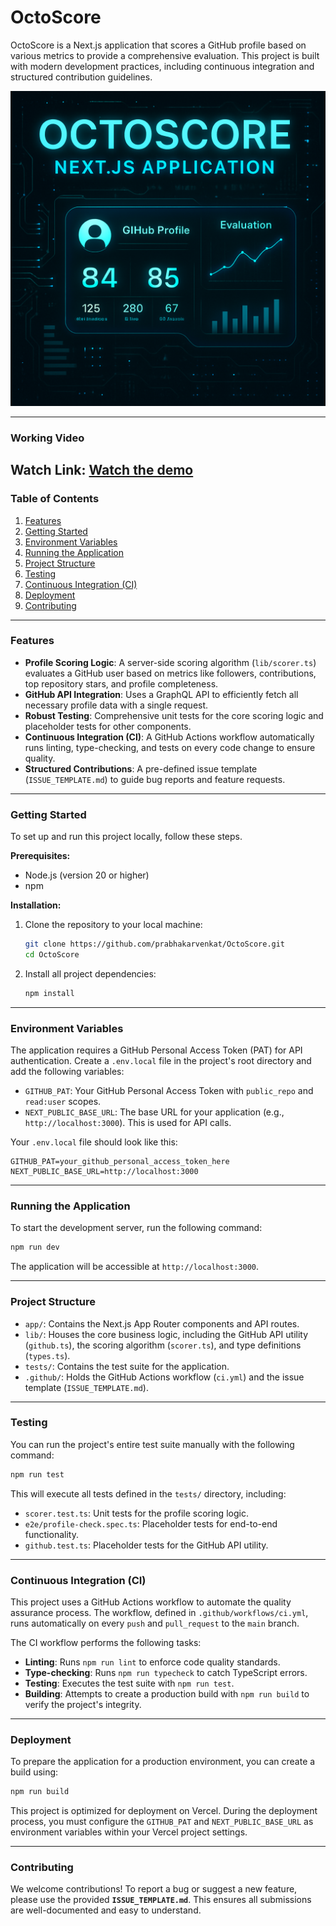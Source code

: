 # OctoScore

OctoScore is a Next.js application that scores a GitHub profile based on various metrics to provide a comprehensive evaluation. This project is built with modern development practices, including continuous integration and structured contribution guidelines.

![Picture](https://github.com/prabhakarvenkat/OctoScore/blob/8a8d3aa900bf6da72652d7468cc53b9a90fbef60/octoscore/thumbnail.png)

-----
### Working Video

Watch Link: [Watch the demo](<https://youtu.be/_Nz4VhuS5NU>)
-----

### Table of Contents

1.  [Features](#features)
2.  [Getting Started](#getting-started)
3.  [Environment Variables](#environment-variables)
4.  [Running the Application](#running-the-application)
5.  [Project Structure](#project-structure)
6.  [Testing](#testing)
7.  [Continuous Integration (CI)](#continuous-integration-ci)
8.  [Deployment](#deployment)
9.  [Contributing](#contributing)

-----

### Features

  - **Profile Scoring Logic**: A server-side scoring algorithm (`lib/scorer.ts`) evaluates a GitHub user based on metrics like followers, contributions, top repository stars, and profile completeness.
  - **GitHub API Integration**: Uses a GraphQL API to efficiently fetch all necessary profile data with a single request.
  - **Robust Testing**: Comprehensive unit tests for the core scoring logic and placeholder tests for other components.
  - **Continuous Integration (CI)**: A GitHub Actions workflow automatically runs linting, type-checking, and tests on every code change to ensure quality.
  - **Structured Contributions**: A pre-defined issue template (`ISSUE_TEMPLATE.md`) to guide bug reports and feature requests.

-----

### Getting Started

To set up and run this project locally, follow these steps.

**Prerequisites:**

  * Node.js (version 20 or higher)
  * npm

**Installation:**

1.  Clone the repository to your local machine:
    ```bash
    git clone https://github.com/prabhakarvenkat/OctoScore.git
    cd OctoScore
    ```
2.  Install all project dependencies:
    ```bash
    npm install
    ```

-----

### Environment Variables

The application requires a GitHub Personal Access Token (PAT) for API authentication. Create a `.env.local` file in the project's root directory and add the following variables:

  - `GITHUB_PAT`: Your GitHub Personal Access Token with `public_repo` and `read:user` scopes.
  - `NEXT_PUBLIC_BASE_URL`: The base URL for your application (e.g., `http://localhost:3000`). This is used for API calls.

Your `.env.local` file should look like this:

```
GITHUB_PAT=your_github_personal_access_token_here
NEXT_PUBLIC_BASE_URL=http://localhost:3000
```

-----

### Running the Application

To start the development server, run the following command:

```bash
npm run dev
```

The application will be accessible at `http://localhost:3000`.

-----

### Project Structure

  - `app/`: Contains the Next.js App Router components and API routes.
  - `lib/`: Houses the core business logic, including the GitHub API utility (`github.ts`), the scoring algorithm (`scorer.ts`), and type definitions (`types.ts`).
  - `tests/`: Contains the test suite for the application.
  - `.github/`: Holds the GitHub Actions workflow (`ci.yml`) and the issue template (`ISSUE_TEMPLATE.md`).

-----

### Testing

You can run the project's entire test suite manually with the following command:

```bash
npm run test
```

This will execute all tests defined in the `tests/` directory, including:

  - `scorer.test.ts`: Unit tests for the profile scoring logic.
  - `e2e/profile-check.spec.ts`: Placeholder tests for end-to-end functionality.
  - `github.test.ts`: Placeholder tests for the GitHub API utility.

-----

### Continuous Integration (CI)

This project uses a GitHub Actions workflow to automate the quality assurance process. The workflow, defined in `.github/workflows/ci.yml`, runs automatically on every `push` and `pull_request` to the `main` branch.

The CI workflow performs the following tasks:

  - **Linting**: Runs `npm run lint` to enforce code quality standards.
  - **Type-checking**: Runs `npm run typecheck` to catch TypeScript errors.
  - **Testing**: Executes the test suite with `npm run test`.
  - **Building**: Attempts to create a production build with `npm run build` to verify the project's integrity.

-----

### Deployment

To prepare the application for a production environment, you can create a build using:

```bash
npm run build
```

This project is optimized for deployment on Vercel. During the deployment process, you must configure the `GITHUB_PAT` and `NEXT_PUBLIC_BASE_URL` as environment variables within your Vercel project settings.

-----

### Contributing

We welcome contributions\! To report a bug or suggest a new feature, please use the provided **`ISSUE_TEMPLATE.md`**. This ensures all submissions are well-documented and easy to understand.
